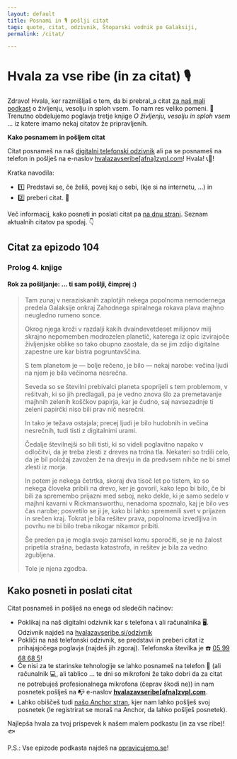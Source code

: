 ```yaml
---
layout: default
title: Posnami in 🎙 pošlji citat
tags: quote, citat, odzivnik, Štoparski vodnik po Galaksiji,
permalink: /citat/

---
```


# Hvala za vse ribe (in za citat) 🎙

Zdravo! Hvala, ker razmišljaš o tem, da bi prebral_a citat [za naš mali podkast](https://opravicujemo.se/) o življenju, vesolju in sploh vsem. To nam res veliko pomeni. 🙏 Trenutno obdelujemo poglavja tretje knjige _O življenju, vesolju in sploh vsem_ ... iz katere imamo nekaj citatov že pripravljenih.

**Kako posnamem in pošljem citat**

Citat posnameš na naš <a href="https://hvalazavseribe.si/odzivnik/">digitalni telefonski odzivnik</a> ali pa se posnameš na telefon in pošlješ na e-naslov <a href="javascript:location='mailto:\u0068\u0076\u0061\u006c\u0061\u007a\u0061\u0076\u0073\u0065\u0072\u0069\u0062\u0065\u0040\u007a\u0076\u0070\u006c\u002e\u0063\u006f\u006d';void 0">hvalazavseribe[afna]zvpl.com</a>! Hvala! 📞🙏! 

Kratka navodila:
- 1️⃣ Predstavi se, če želiš, povej kaj o sebi, (kje si na internetu, ...) in 
- 2️⃣ preberi citat. 📖

Več informacij, kako posneti in poslati citat pa [na dnu strani](https://hvalazavseribe.si/citat/#kako-posneti-in-poslati-citat). Seznam aktualnih citatov pa spodaj. 👇

## Citat za epizodo 104

### Prolog 4. knjige

#### Rok za pošiljanje: ... ti sam pošlji, čimprej :) 

> Tam zunaj v neraziskanih zaplotjih nekega popolnoma nemodernega predela Galaksije onkraj Zahodnega spiralnega rokava plava majhno neugledno rumeno sonce. 
> 
> Okrog njega kroži v razdalji kakih dvaindevetdeset milijonov milj skrajno nepomemben modrozelen planetič, katerega iz opic izvirajoče življenjske oblike so tako obupno zaostale, da se jim zdijo digitalne zapestne ure kar bistra pogruntavščina. 
> 
> S tem planetom je — bolje rečeno, je bilo — nekaj narobe: večina ljudi na njem je bila večinoma nesrečna.
> 
> Seveda so se številni prebivalci planeta spoprijeli s tem problemom, v rešitvah, ki so jih predlagali, pa je vedno znova šlo za premetavanje majhnih zelenih koščkov papirja, kar je čudno, saj navsezadnje ti zeleni papirčki niso bili prav nič nesrečni. 
> 
> In tako je težava ostajala; precej ljudi je bilo hudobnih in večina nesrečnih, tudi tisti z digitalnimi urami.
> 
> Čedalje številnejši so bili tisti, ki so videli poglavitno napako v odločitvi, da je treba zlesti z dreves na trdna tla. Nekateri so trdili celo, da je bil položaj zavožen že na drevju in da predvsem nihče ne bi smel zlesti iz morja.
> 
> In potem je nekega četrtka, skoraj dva tisoč let po tistem, ko so nekega človeka pribili na drevo, ker je govoril, kako lepo bi bilo, če bi bili za spremembo prijazni med seboj, neko dekle, ki je samo sedelo v majhni kavarni v Rickmansworthu, nenadoma spoznalo, kaj je bilo ves čas narobe; posvetilo se ji je, kako bi lahko spremenili svet v prijazen in srečen kraj. Tokrat je bila rešitev prava, popolnoma izvedljiva in povrhu ne bi bilo treba nikogar nikamor pribiti.
> 
> Še preden pa je mogla svojo zamisel komu sporočiti, se je na žalost pripetila strašna, bedasta katastrofa, in rešitev je bila za vedno zgubljena. 
> 
> Tole je njena zgodba.

## Kako posneti in poslati citat

Citat posnameš in pošlješ na enega od sledečih načinov:

- Poklikaj na naš digitalni odzivnik kar s telefona 📞 ali računalnika 🖥. Odzivnik najdeš na <a href="https://hvalazavseribe.si/odzivnik/" target="_blank">hvalazavseribe.si/odzivnik</a>
- Pokliči na naš telefonski odzivnik, se predstavi in preberi citat iz prihajajočega poglavja (najdeš jih zgoraj). Telefonska številka je ☎️ <a href="tel:059968685" target="_blank" rel="noopener noreferrer">05 99 68 68 5</a>!
- Če nisi za te starinske tehnologije se lahko posnameš na telefon 📱 (ali računalnik 💻, ali tablico ... te dni so mikrofoni že tako dobri da za citat ne potrebuješ profesionalnega mikrofona (čeprav škodi ne)) in nam posnetek pošlješ na 📭 e-naslov **<a href="javascript:location='mailto:\u0068\u0076\u0061\u006c\u0061\u007a\u0061\u0076\u0073\u0065\u0072\u0069\u0062\u0065\u0040\u007a\u0076\u0070\u006c\u002e\u0063\u006f\u006d';void 0">hvalazavseribe[afna]zvpl.com</a>**.
- Lahko obiščeš tudi [našo Anchor stran](https://anchor.fm/opravicujemose), kjer nam lahko pošlješ svoj posnetek (le registrirat se moraš na Anchor, da lahko pošlješ posnetek). 

Najlepša hvala za tvoj prispevek k našem malem podkastu (in za vse ribe)! 🐟

P.S.: Vse epizode podkasta najdeš na [opravicujemo.se](https://opravicujemo.se/)!